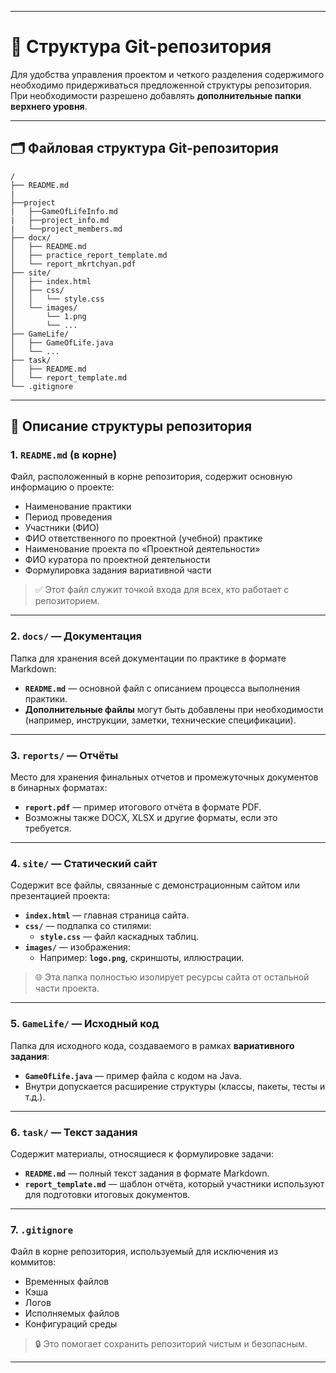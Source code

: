 
---

# 🧾 Структура Git-репозитория

Для удобства управления проектом и четкого разделения содержимого необходимо придерживаться предложенной структуры репозитория.  
При необходимости разрешено добавлять **дополнительные папки верхнего уровня**.

---

## 🗂️ Файловая структура Git-репозитория

```
/
├── README.md
|
├──project
|   ├──GameOfLifeInfo.md
|   ├──project_info.md
|   └──project_members.md
├── docx/
│   ├── README.md
│   ├── practice_report_template.md
│   └── report_mkrtchyan.pdf
├── site/
│   ├── index.html
│   ├── css/
│   │   └── style.css
│   └── images/
│       └── 1.png
│       └── ...
├── GameLife/
│   ├── GameOfLife.java
│   └── ...
├── task/
│   ├── README.md
│   └── report_template.md
└── .gitignore
```

---

## 📌 Описание структуры репозитория

### **1. `README.md` (в корне)**
Файл, расположенный в корне репозитория, содержит основную информацию о проекте:
- Наименование практики  
- Период проведения  
- Участники (ФИО)  
- ФИО ответственного по проектной (учебной) практике  
- Наименование проекта по «Проектной деятельности»  
- ФИО куратора по проектной деятельности  
- Формулировка задания вариативной части  

> ✅ Этот файл служит точкой входа для всех, кто работает с репозиторием.

---

### **2. `docs/` — Документация**
Папка для хранения всей документации по практике в формате Markdown:
- **`README.md`** — основной файл с описанием процесса выполнения практики.
- **Дополнительные файлы** могут быть добавлены при необходимости (например, инструкции, заметки, технические спецификации).

---

### **3. `reports/` — Отчёты**
Место для хранения финальных отчетов и промежуточных документов в бинарных форматах:
- **`report.pdf`** — пример итогового отчёта в формате PDF.
- Возможны также DOCX, XLSX и другие форматы, если это требуется.

---

### **4. `site/` — Статический сайт**
Содержит все файлы, связанные с демонстрационным сайтом или презентацией проекта:
- **`index.html`** — главная страница сайта.
- **`css/`** — подпапка со стилями:
  - **`style.css`** — файл каскадных таблиц.
- **`images/`** — изображения:
  - Например: **`logo.png`**, скриншоты, иллюстрации.

> 🌐 Эта папка полностью изолирует ресурсы сайта от остальной части проекта.

---

### **5. `GameLife/` — Исходный код**
Папка для исходного кода, создаваемого в рамках **вариативного задания**:
- **`GameOfLife.java`** — пример файла с кодом на Java.
- Внутри допускается расширение структуры (классы, пакеты, тесты и т.д.).

---

### **6. `task/` — Текст задания**
Содержит материалы, относящиеся к формулировке задачи:
- **`README.md`** — полный текст задания в формате Markdown.
- **`report_template.md`** — шаблон отчёта, который участники используют для подготовки итоговых документов.

---

### **7. `.gitignore`**
Файл в корне репозитория, используемый для исключения из коммитов:
- Временных файлов  
- Кэша  
- Логов  
- Исполняемых файлов  
- Конфигураций среды  

> 🔒 Это помогает сохранить репозиторий чистым и безопасным.

---
